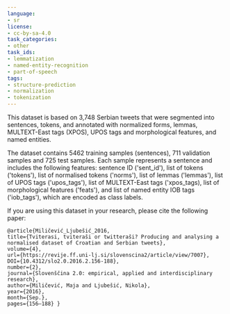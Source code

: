 ```yaml
---
language:
- sr
license:
- cc-by-sa-4.0
task_categories:
- other
task_ids:
- lemmatization
- named-entity-recognition
- part-of-speech
tags:
- structure-prediction
- normalization
- tokenization
---
```

This dataset is based on 3,748 Serbian tweets that were segmented into sentences, tokens, and annotated with normalized forms, lemmas, MULTEXT-East tags (XPOS), UPOS tags and morphological features, and named entities.

The dataset contains 5462 training samples (sentences), 711 validation samples and 725 test samples. 
Each sample represents a sentence and includes the following features: sentence ID ('sent\_id'), 
list of tokens ('tokens'), list of normalised tokens ('norms'), list of lemmas ('lemmas'), list of UPOS tags ('upos\_tags'), 
list of MULTEXT-East tags ('xpos\_tags), list of morphological features ('feats'), 
and list of named entity IOB tags ('iob\_tags'), which are encoded as class labels.

If you are using this dataset in your research, please cite the following paper:

```
@article{Miličević_Ljubešić_2016,
title={Tviterasi, tviteraši or twitteraši? Producing and analysing a normalised dataset of Croatian and Serbian tweets}, 
volume={4}, 
url={https://revije.ff.uni-lj.si/slovenscina2/article/view/7007}, 
DOI={10.4312/slo2.0.2016.2.156-188}, 
number={2}, 
journal={Slovenščina 2.0: empirical, applied and interdisciplinary research}, 
author={Miličević, Maja and Ljubešić, Nikola}, 
year={2016}, 
month={Sep.}, 
pages={156–188} }
```